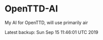 # OpenTTD-AI
My AI for OpenTTD, will use primarily air

Latest backup: Sun Sep 15 11:46:01 UTC 2019
